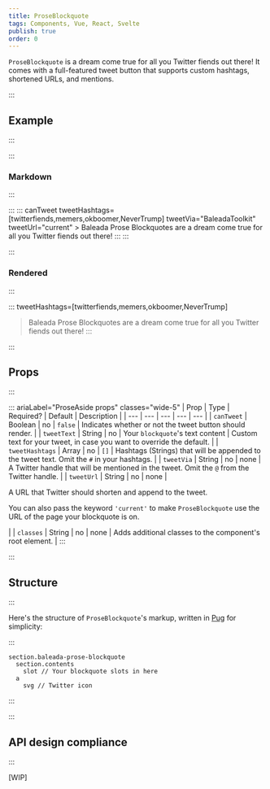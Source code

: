 ```yaml
---
title: ProseBlockquote
tags: Components, Vue, React, Svelte
publish: true
order: 0
---
```


`ProseBlockquote` is a dream come true for all you Twitter fiends out there! It comes with a full-featured tweet button that supports custom hashtags, shortened URLs, and mentions.

:::
## Example
:::

:::
### Markdown
:::

:::
    ::: canTweet tweetHashtags=[twitterfiends,memers,okboomer,NeverTrump] tweetVia="BaleadaToolkit" tweetUrl="current"
    > Baleada Prose Blockquotes are a dream come true for all you Twitter fiends out there!
    :::
:::

:::
### Rendered
:::

::: tweetHashtags=[twitterfiends,memers,okboomer,NeverTrump]
> Baleada Prose Blockquotes are a dream come true for all you Twitter fiends out there!
:::


:::
## Props
:::

::: ariaLabel="ProseAside props" classes="wide-5"
| Prop | Type | Required? | Default | Description |
| --- | --- | --- | --- | --- |
| `canTweet` | Boolean | no | `false` | Indicates whether or not the tweet button should render. |
| `tweetText` | String | no | Your `blockquote`'s text content | Custom text for your tweet, in case you want to override the default. |
| `tweetHashtags` | Array | no | `[]` | Hashtags (Strings) that will be appended to the tweet text. Omit the `#` in your hashtags. |
| `tweetVia` | String | no | none | A Twitter handle that will be mentioned in the tweet. Omit the `@` from the Twitter handle. |
| `tweetUrl` | String | no | none | <p>A URL that Twitter should shorten and append to the tweet.</p><p>You can also pass the keyword `'current'` to make `ProseBlockquote` use the URL of the page your blockquote is on.</p> |
| `classes` | String | no | none | Adds additional classes to the component's root element. |
:::


:::
## Structure
:::

Here's the structure of `ProseBlockquote`'s markup, written in [Pug](https://github.com/pugjs/pug#syntax) for simplicity:

:::
```pug
section.baleada-prose-blockquote
  section.contents
    slot // Your blockquote slots in here
  a
    svg // Twitter icon
```
:::



:::
## API design compliance
:::

[WIP]

<!-- ::: ariaLabel="A table showing ProseAside's API design compliance"  classes="wide-1 wide-3"
| Spec | Compliance status | Notes |
| --- | --- | --- |
::: -->